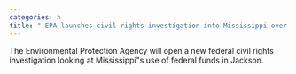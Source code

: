 ```yaml
---
categories: h
title: " EPA launches civil rights investigation into Mississippi over Jackson water crisis "
---
```

The Environmental Protection Agency will open a new federal civil rights investigation looking at Mississippi"s use of federal funds in Jackson.